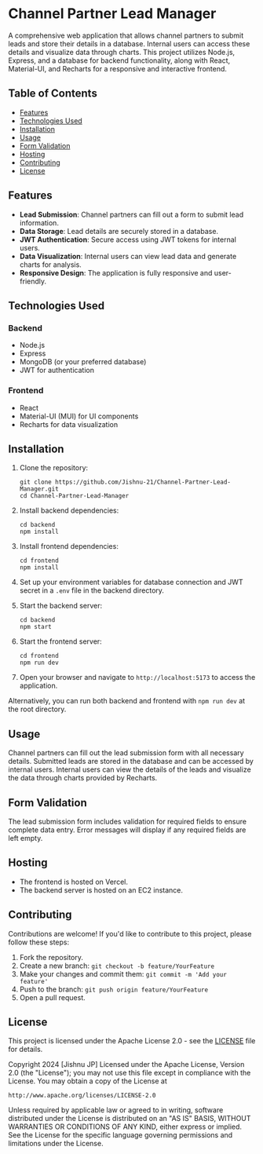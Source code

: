 # Channel Partner Lead Manager

A comprehensive web application that allows channel partners to submit leads and store their details in a database. Internal users can access these details and visualize data through charts. This project utilizes Node.js, Express, and a database for backend functionality, along with React, Material-UI, and Recharts for a responsive and interactive frontend.

## Table of Contents

- [Features](#features)
- [Technologies Used](#technologies-used)
- [Installation](#installation)
- [Usage](#usage)
- [Form Validation](#form-validation)
- [Hosting](#hosting)
- [Contributing](#contributing)
- [License](#license)

## Features

- **Lead Submission**: Channel partners can fill out a form to submit lead information.
- **Data Storage**: Lead details are securely stored in a database.
- **JWT Authentication**: Secure access using JWT tokens for internal users.
- **Data Visualization**: Internal users can view lead data and generate charts for analysis.
- **Responsive Design**: The application is fully responsive and user-friendly.

## Technologies Used

### Backend
- Node.js
- Express
- MongoDB (or your preferred database)
- JWT for authentication

### Frontend
- React
- Material-UI (MUI) for UI components
- Recharts for data visualization

## Installation

1. Clone the repository:
   ```
   git clone https://github.com/Jishnu-21/Channel-Partner-Lead-Manager.git
   cd Channel-Partner-Lead-Manager
   ```

2. Install backend dependencies:
   ```
   cd backend
   npm install
   ```

3. Install frontend dependencies:
   ```
   cd frontend
   npm install
   ```

4. Set up your environment variables for database connection and JWT secret in a `.env` file in the backend directory.

5. Start the backend server:
   ```
   cd backend
   npm start
   ```

6. Start the frontend server:
   ```
   cd frontend
   npm run dev
   ```

7. Open your browser and navigate to `http://localhost:5173` to access the application.

Alternatively, you can run both backend and frontend with `npm run dev` at the root directory.

## Usage

Channel partners can fill out the lead submission form with all necessary details. Submitted leads are stored in the database and can be accessed by internal users. Internal users can view the details of the leads and visualize the data through charts provided by Recharts.

## Form Validation

The lead submission form includes validation for required fields to ensure complete data entry. Error messages will display if any required fields are left empty.

## Hosting

- The frontend is hosted on Vercel.
- The backend server is hosted on an EC2 instance.

## Contributing

Contributions are welcome! If you'd like to contribute to this project, please follow these steps:

1. Fork the repository.
2. Create a new branch: `git checkout -b feature/YourFeature`
3. Make your changes and commit them: `git commit -m 'Add your feature'`
4. Push to the branch: `git push origin feature/YourFeature`
5. Open a pull request.

## License

This project is licensed under the Apache License 2.0 - see the [LICENSE](LICENSE) file for details.

Copyright 2024 [Jishnu JP]
Licensed under the Apache License, Version 2.0 (the "License");
you may not use this file except in compliance with the License.
You may obtain a copy of the License at

    http://www.apache.org/licenses/LICENSE-2.0

Unless required by applicable law or agreed to in writing, software
distributed under the License is distributed on an "AS IS" BASIS,
WITHOUT WARRANTIES OR CONDITIONS OF ANY KIND, either express or implied.
See the License for the specific language governing permissions and
limitations under the License.
